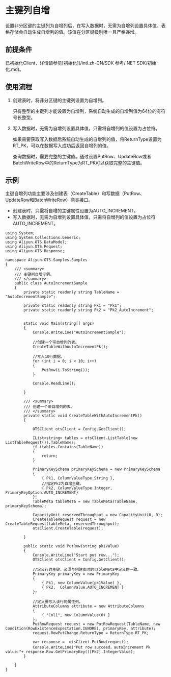 # 主键列自增

设置非分区键的主键列为自增列后，在写入数据时，无需为自增列设置具体值，表格存储会自动生成自增列的值。该值在分区键级别唯一且严格递增。

## 前提条件

已初始化Client，详情请参见[初始化](/intl.zh-CN/SDK 参考/.NET SDK/初始化.md)。

## 使用流程

1.  创建表时，将非分区键的主键列设置为自增列。

    只有整型的主键列才能设置为自增列，系统自动生成的自增列值为64位的有符号长整型。

2.  写入数据时，无需为自增列设置具体值，只需将自增列的值设置为占位符。

    如果需要获取写入数据后系统自动生成的自增列的值，将ReturnType设置为RT\_PK，可以在数据写入成功后返回自增列的值。

    查询数据时，需要完整的主键值。通过设置PutRow、UpdateRow或者BatchWriteRow中的ReturnType为RT\_PK可以获取完整的主键值。


## 示例

主键自增列功能主要涉及创建表（CreateTable）和写数据（PutRow、UpdateRow和BatchWriteRow）两类接口。

-   创建表时，只需将自增的主键属性设置为AUTO\_INCREMENT。
-   写入数据时，无需为自增列设置具体值，只需将自增列的值设置为占位符AUTO\_INCREMENT。

```
using System;
using System.Collections.Generic;
using Aliyun.OTS.DataModel;
using Aliyun.OTS.Request;
using Aliyun.OTS.Response;

namespace Aliyun.OTS.Samples.Samples
{
    /// <summary>
    /// 主键列自增示例。
    /// </summary>
    public class AutoIncrementSample
    {
        private static readonly string TableName = "AutoIncrementSample";

        private static readonly string Pk1 = "Pk1";
        private static readonly string Pk2 = "Pk2_AutoIncrement";


        static void Main(string[] args)
        {
            Console.WriteLine("AutoIncrementSample");

            //创建一个带自增列的表。
            CreateTableWithAutoIncrementPk();

            //写入10行数据。
            for (int i = 0; i < 10; i++)
            {  
                PutRow(i.ToString());
            }

            Console.ReadLine();

        }

        /// <summary>
        /// 创建一个带自增列的表。
        /// </summary>
        private static void CreateTableWithAutoIncrementPk()
        {

            OTSClient otsClient = Config.GetClient();

            IList<string> tables = otsClient.ListTable(new ListTableRequest()).TableNames;
            if (tables.Contains(TableName))
            {
                return;
            }

            PrimaryKeySchema primaryKeySchema = new PrimaryKeySchema
            {
                { Pk1, ColumnValueType.String },
                //指定Pk2为自增主键。
                { Pk2, ColumnValueType.Integer, PrimaryKeyOption.AUTO_INCREMENT}
            };
            TableMeta tableMeta = new TableMeta(TableName, primaryKeySchema);

            CapacityUnit reservedThroughput = new CapacityUnit(0, 0);
            CreateTableRequest request = new CreateTableRequest(tableMeta, reservedThroughput);
            otsClient.CreateTable(request);

        }

        public static void PutRow(string pk1Value)
        {
            Console.WriteLine("Start put row...");
            OTSClient otsClient = Config.GetClient();

            //定义行的主键，必须与创建表时的TableMeta中定义的一致。
            PrimaryKey primaryKey = new PrimaryKey
            {
                { Pk1, new ColumnValue(pk1Value) },
                { Pk2,  ColumnValue.AUTO_INCREMENT }
            };

            //定义要写入该行的属性列。
            AttributeColumns attribute = new AttributeColumns
            {
                { "Col1", new ColumnValue(0) }
            };
            PutRowRequest request = new PutRowRequest(TableName, new Condition(RowExistenceExpectation.IGNORE), primaryKey, attribute);
            request.RowPutChange.ReturnType = ReturnType.RT_PK;

            var response =  otsClient.PutRow(request);
            Console.WriteLine("Put row succeed，autoIncrement Pk value:"+ response.Row.GetPrimaryKey()[Pk2].IntegerValue);
        }

    }
}
```

